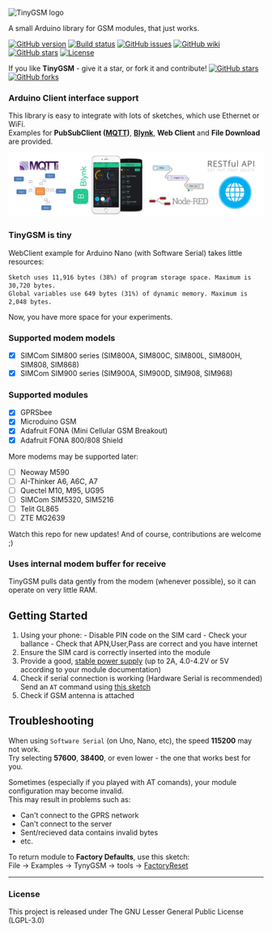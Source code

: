 ![TinyGSM logo](https://cdn.rawgit.com/vshymanskyy/TinyGSM/ffac7710ec93ec36648ec336b08a5856dcba6154/extras/logo.svg)

A small Arduino library for GSM modules, that just works.
<!---
[![GitHub download](https://img.shields.io/github/downloads/vshymanskyy/TinyGSM/total.svg)](https://github.com/vshymanskyy/TinyGSM/releases/latest)--->
[![GitHub version](https://img.shields.io/github/release/vshymanskyy/TinyGSM.svg)](https://github.com/vshymanskyy/TinyGSM/releases/latest)
[![Build status](https://img.shields.io/travis/vshymanskyy/TinyGSM.svg)](https://travis-ci.org/vshymanskyy/TinyGSM)
[![GitHub issues](https://img.shields.io/github/issues/vshymanskyy/TinyGSM.svg)](https://github.com/vshymanskyy/TinyGSM/issues)
[![GitHub wiki](https://img.shields.io/badge/Wiki-available-brightgreen.svg)](https://github.com/vshymanskyy/TinyGSM/wiki)
[![GitHub stars](https://img.shields.io/github/stars/vshymanskyy/TinyGSM.svg)](https://github.com/vshymanskyy/TinyGSM/stargazers)
[![License](https://img.shields.io/badge/license-LGPL3-blue.svg)](https://github.com/vshymanskyy/TinyGSM/blob/master/LICENSE)

If you like **TinyGSM** - give it a star, or fork it and contribute! 
[![GitHub stars](https://img.shields.io/github/stars/vshymanskyy/TinyGSM.svg?style=social&label=Star)](https://github.com/vshymanskyy/TinyGSM/stargazers) 
[![GitHub forks](https://img.shields.io/github/forks/vshymanskyy/TinyGSM.svg?style=social&label=Fork)](https://github.com/vshymanskyy/TinyGSM/network)

### Arduino Client interface support
This library is easy to integrate with lots of sketches, which use Ethernet or WiFi.  
Examples for **PubSubClient ([MQTT](http://mqtt.org/))**, **[Blynk](http://blynk.cc)**, **Web Client** and **File Download** are provided.

![examples](/extras/examples.png)

### TinyGSM is tiny
WebClient example for Arduino Nano (with Software Serial) takes little resources:
```
Sketch uses 11,916 bytes (38%) of program storage space. Maximum is 30,720 bytes.
Global variables use 649 bytes (31%) of dynamic memory. Maximum is 2,048 bytes.
```
Now, you have more space for your experiments.

### Supported modem models
- [x] SIMCom SIM800 series (SIM800A, SIM800C, SIM800L, SIM800H, SIM808, SIM868)
- [x] SIMCom SIM900 series (SIM900A, SIM900D, SIM908, SIM968)

### Supported modules
- [x] GPRSbee
- [x] Microduino GSM
- [x] Adafruit FONA (Mini Cellular GSM Breakout)
- [x] Adafruit FONA 800/808 Shield

More modems may be supported later:
- [ ] Neoway M590
- [ ] AI-Thinker A6, A6C, A7
- [ ] Quectel M10, M95, UG95
- [ ] SIMCom SIM5320, SIM5216
- [ ] Telit GL865
- [ ] ZTE MG2639

Watch this repo for new updates! And of course, contributions are welcome ;)

### Uses internal modem buffer for receive
TinyGSM pulls data gently from the modem (whenever possible), so it can operate on very little RAM.

## Getting Started

  1. Using your phone:
    - Disable PIN code on the SIM card
    - Check your ballance
    - Check that APN,User,Pass are correct and you have internet
  2. Ensure the SIM card is correctly inserted into the module
  3. Provide a good, [stable power supply](https://github.com/vshymanskyy/TinyGSM/wiki/Powering-GSM-module) (up to 2A, 4.0-4.2V or 5V according to your module documentation)
  4. Check if serial connection is working (Hardware Serial is recommended)  
     Send an ```AT``` command using [this sketch](tools/AT_Debug/AT_Debug.ino)
  5. Check if GSM antenna is attached

## Troubleshooting

When using ```Software Serial``` (on Uno, Nano, etc), the speed **115200** may not work.  
Try selecting **57600**, **38400**, or even lower - the one that works best for you.

Sometimes (especially if you played with AT comands), your module configuration may become invalid.  
This may result in problems such as:

 * Can't connect to the GPRS network
 * Can't connect to the server
 * Sent/recieved data contains invalid bytes
 * etc.

To return module to **Factory Defaults**, use this sketch:  
  File -> Examples -> TynyGSM -> tools -> [FactoryReset](https://github.com/vshymanskyy/TinyGSM/blob/master/tools/FactoryReset/FactoryReset.ino)

__________

### License
This project is released under
The GNU Lesser General Public License (LGPL-3.0)
